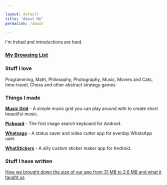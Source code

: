 ```yaml
---

layout: default
title: "About Me"
permalink: /about

---
```


I'm Irshad and introductions are hard. 

### [My Browsing List](/browse-list)

### Stuff I love

Programming, Math, Philosophy, Photography, Music, Movies and Cats, time-travel, Chess and other abstract strategy games

### Things I made

[**Music Grid**](http://music-grid.surge.sh/) - A simple music grid you can play around with to create short beautiful music. 

[**Picboard**](https://play.google.com/store/apps/details?id=in.picboard.imagesearchkeyboard&referrer=utm_source%3Dpw) - The first image search keyboard for Android.

[**Whatsaga**](https://play.google.com/store/apps/details?id=in.whatsaga.whatsapplongerstatus&referrer=utm_source%3Dpw) - A status saver and video cutter app for everday WhatsApp user.

[**WhatStickers**](https://play.google.com/store/apps/details?id=in.whatstickers.whatsapp.custom.sticker.maker.personal&referrer=utm_source%3Dpw) - A silly custom sticker maker app for Android. 

### Stuff I have written 

[How we brought down the size of our app from 31 MB to 2.6 MB and what it taught us](https://hackernoon.com/how-we-brought-down-the-size-of-our-app-from-31-mb-to-2-6-mb-and-what-it-taught-us-3a75963317f9)